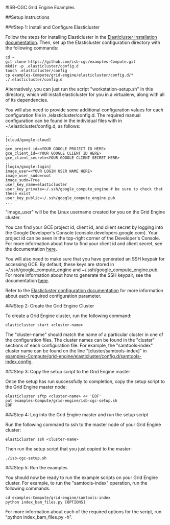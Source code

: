 #ISB-CGC Grid Engine Examples

##Setup Instructions

###Step 1: Install and Configure Elasticluster

Follow the steps for installing Elasticluster in the [Elasticluster installation documentation](http://elasticluster.readthedocs.org/en/latest/install.html).  Then, set up the Elasticluster configuration directory with the following commands:
```
cd ~
git clone https://github.com/isb-cgc/examples-Compute.git
mkdir -p .elasticluster/config.d
touch .elasticluster/config
cp examples-Compute/grid-engine/elasticluster/config.d/* ./.elasticluster/config.d
```

Alternatively, you can just run the script "workstation-setup.sh" in this directory, which will install elasticluster for you in a virtualenv, along with all of its dependencies.

You will also need to provide some additional configuration values for each configuration file in ./elasticluster/config.d.  The required manual configuration can be found in the individual files with in ~/.elasticluster/config.d, as follows:

```
...
[cloud/google-cloud]
...
gce_project_id=<YOUR GOOGLE PROJECT ID HERE> 
gce_client_id=<YOUR GOOGLE CLIENT ID HERE>
gce_client_secret=<YOUR GOOGLE CLIENT SECRET HERE>
...
[login/google-login]
image_user=<YOUR LOGIN USER NAME HERE>
image_user_sudo=root
image_sudo=True
user_key_name=elasticluster
user_key_private=~/.ssh/google_compute_engine # be sure to check that these exist
user_key_public=~/.ssh/google_compute_engine.pub
...
```

"image_user" will be the Linux username created for you on the Grid Engine cluster.

You can find your GCE project id, client id, and client secret by logging into the Google Developer's Console (console.developers.google.com).  Your project id can be seen in the top-right corner of the Developer's Console.  For more information about how to find your client id and client secret, see the documentation [here](http://googlegenomics.readthedocs.org/en/latest/use_cases/setup_gridengine_cluster_on_compute_engine/index.html#index-obtaining-client-id-and-client-secrets).

You will also need to make sure that you have generated an SSH keypair for accessing GCE.  By default, these keys are stored in ~/.ssh/google_compute_engine and ~/.ssh/google_compute_engine.pub.  For more information about how to generate the SSH keypair, see the documentation [here](http://googlegenomics.readthedocs.org/en/latest/use_cases/setup_gridengine_cluster_on_compute_engine/index.html#index-generating-ssh-keypair). 

Refer to the [Elasticluster configuration documentation](http://elasticluster.readthedocs.org/en/latest/configure.html) for more information about each required configuration parameter.

###Step 2: Create the Grid Engine Cluster

To create a Grid Engine cluster, run the following command:
```
elasticluster start <cluster-name>
```

The "cluster-name" should match the name of a particular cluster in one of the configuration files.  The cluster names can be found in the "cluster" sections of each configuration file.  For example, the "samtools-index" cluster name can be found on the line "[cluster/samtools-index]" in [examples-Compute/grid-engine/elasticluster/config.d/samtools-index.config](elasticluster/config.d/samtools-index.config).

###Step 3: Copy the setup script to the Grid Engine master 

Once the setup has run successfully to completion, copy the setup script to the Grid Engine master node:
```
elasticluster sftp <cluster-name> << 'EOF'
put examples-Compute/grid-engine/isb-cgc-setup.sh
EOF
```

###Step 4: Log into the Grid Engine master and run the setup script

Run the following command to ssh to the master node of your Grid Engine cluster:
```
elasticluster ssh <cluster-name>
```

Then run the setup script that you just copied to the master:
```
./isb-cgc-setup.sh
```
###Step 5: Run the examples

You should now be ready to run the example scripts on your Grid Engine cluster.  For example, to run the "samtools-index" operation, run the following commands:
```
cd examples-Compute/grid-engine/samtools-index
python index_bam_files.py [OPTIONS]
```

For more information about each of the required options for the script, run "python index_bam_files.py -h".
